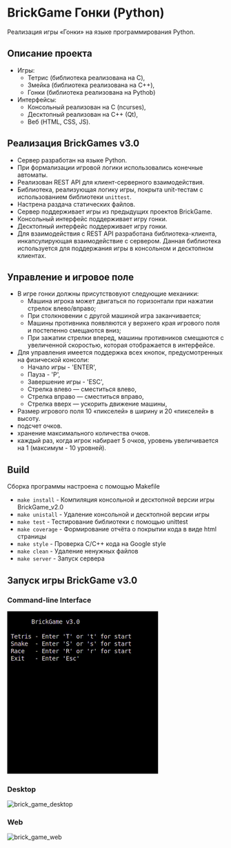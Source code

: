 # BrickGame Гонки (Python)

Реализация игры «Гонки» на языке программирования Python.

## Описание проекта
- Игры:
  - Тетрис (библиотека реализована на C),
  - Змейка (библиотека реализована на C++),
  - Гонки (библиотека реализована на Pythob)
- Интерфейсы:
  - Консольный реализован на C (ncurses),
  - Десктопный реализован на C++ (Qt),
  - Веб (HTML, CSS, JS).

## Реализация BrickGames v3.0

- Сервер разработан на языке Python.
- При формализации игровой логики использовались конечные автоматы.
- Реализован REST API для клиент-серверного взаимодействия.
- Библиотека, реализующая логику игры, покрыта unit-тестам с использованием библиотеки `unittest`.
- Настрена раздача статических файлов.
- Сервер поддерживает игры из предыдущих проектов BrickGame.
- Консольный интерфейс поддерживает игру гонки.
- Десктопный интерфейс поддерживает игру гонки.
- Для взаимодействия с REST API разработана библиотека-клиента, инкапсулирующая взаимодействие с сервером. Данная библиотека используется для поддержания игры в консольном и десктопном клиентах.

## Управление и игровое поле

- В игре гонки должны присутствовуют следующие механики:
  - Машина игрока может двигаться по горизонтали при нажатии стрелок влево/вправо;
  - При столкновении с другой машиной игра заканчивается;
  - Машины противника появляются у верхнего края игрового поля и постепенно смещаются вниз;
  - При зажатии стрелки вперед, машины противников смещаются с увеличенной скоростью, которая отображается в интерфейсе.
- Для управления имеется поддержка всех кнопок, предусмотренных на физической консоли:
  - Начало игры - 'ENTER',
  - Пауза - 'P',
  - Завершение игры - 'ESC',
  - Стрелка влево — сместиться влево,
  - Стрелка вправо — сместиться вправо,
  - Стрелка вверх — ускорить движение машины,
- Размер игрового поля 10 «пикселей» в ширину и 20 «пикселей» в высоту.
- подсчет очков.
- хранение максимального количества очков.
- каждый раз, когда игрок набирает 5 очков, уровень увеличивается на 1 (максимум - 10 уровней).

## Build

Сборка программы настроена с помощью Makefile

* `make install` - Компиляция консольной и десктопной версии игры BrickGame_v2.0
* `make unistall` - Удаление консольной и десктопной версии игры
* `make test` - Тестирование библиотеки c помощью unittest
* `make coverage` - Формирование отчёта о покрытии кода в виде html страницы
* `make style` - Проверка C/C++ кода на Google style
* `make clean` - Удаление ненужных файлов
* `make server` - Запуск сервера

## Запуск игры BrickGame v3.0

### Command-line Interface

![brick_game_cli](examples/cli.gif)

### Desktop

![brick_game_desktop](examples/desktop.gif)

### Web

![brick_game_web](examples/web.gif)
